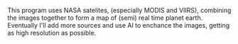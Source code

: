 This program uses NASA satelites, (especially MODIS and VIIRS), combining the images together to form a map of (semi) real time planet earth.
Eventually I'll add more sources and use AI to enchance the images, getting as high resolution as possible.
